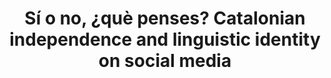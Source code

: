---
layout: post
title: "Sí o no, ¿què penses? Catalonian independence and linguistic identity on social media"
project: true
year: 2018
authors: "<b>Ian Stewart</b>, Yuval Pinter, Jacob Eisenstein"
venue: NAACL
link: "http://aclweb.org/anthology/N18-2022"
video_link: "https://vimeo.com/channels/naacl2018/276426716"
code_link: "https://github.com/ianbstewart/catalan"
---